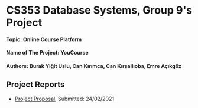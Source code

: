 # CS353 Database Systems, Group 9's Project
#### Topic: Online Course Platform
#### Name of The Project: YouCourse
#### Authors: Burak Yiğit Uslu, Can Kırımca, Can Kırşallıoba, Emre Açıkgöz

## Project Reports
- [Project Proposal](https://drive.google.com/file/d/1jRLtAGIUsN_YK2InsbL2mh0juknytDgJ/view?usp=sharing), Submitted: 24/02/2021

